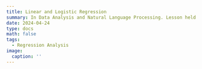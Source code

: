 ```yaml
---
title: Linear and Logistic Regression
summary: In Data Analysis and Natural Language Processing. Lesson held at the Department of Interpreting and Translation, University of Bologna.
date: 2024-04-24
type: docs
math: false
tags:
  - Regression Analysis
image:
  caption: ''
---
```

